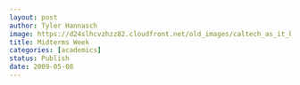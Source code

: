 ```yaml
---
layout: post
author: Tyler Hannasch
image: https://d24slhcvzhzz82.cloudfront.net/old_images/caltech_as_it_happens/6a0105349b8251970b01156f806c3a970c.jpg
title: Midterms Week
categories: [academics]
status: Publish
date: 2009-05-08
---
```



